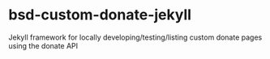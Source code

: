 bsd-custom-donate-jekyll
========================

Jekyll framework for locally developing/testing/listing custom donate pages using the donate API
